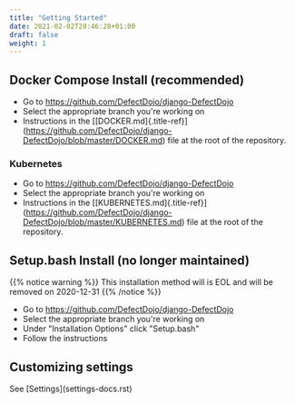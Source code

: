 ```yaml
---
title: "Getting Started"
date: 2021-02-02T20:46:28+01:00
draft: false
weight: 1
---
```




## Docker Compose Install (recommended)

-   Go to <https://github.com/DefectDojo/django-DefectDojo>
-   Select the appropriate branch you\'re working on
-   Instructions in the
    \[[DOCKER.md]{.title-ref}\](<https://github.com/DefectDojo/django-DefectDojo/blob/master/DOCKER.md>)
    file at the root of the repository.

### Kubernetes


-   Go to <https://github.com/DefectDojo/django-DefectDojo>
-   Select the appropriate branch you\'re working on
-   Instructions in the
    \[[KUBERNETES.md]{.title-ref}\](<https://github.com/DefectDojo/django-DefectDojo/blob/master/KUBERNETES.md>)
    file at the root of the repository.

Setup.bash Install (no longer maintained)
-----------------------------------------

{{% notice warning %}}
This installation method will is EOL and will be removed on 2020-12-31
{{% /notice %}}


-   Go to <https://github.com/DefectDojo/django-DefectDojo>
-   Select the appropriate branch you\'re working on
-   Under \"Installation Options\" click \"Setup.bash\"
-   Follow the instructions

Customizing settings
--------------------

See \[Settings\](settings-docs.rst)
